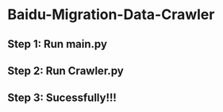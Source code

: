 # Baidu-Migration-Data-Crawler
## Step 1: Run main.py
## Step 2: Run Crawler.py
## Step 3: Sucessfully!!!

